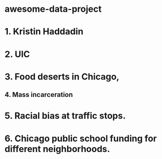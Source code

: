 # awesome-data-project

# 1. Kristin Haddadin
# 2. UIC
# 3. Food deserts in Chicago, 
## 4. Mass incarceration
# 5. Racial bias at traffic stops. 
# 6. Chicago public school funding for different neighborhoods.